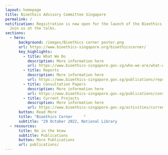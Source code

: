 ```yaml
---
layout: homepage
title: Bioethics Advisory Committee Singapore
permalink: /
notification: Registration is now open for the launch of the Bioethics Corner.
  Join us at the talks.
sections:
  - hero:
      background: /images/Bioethics corner poster.png
      url: https://www.bioethics-singapore.org/bioethicscorner/
      key_highlights:
        - title: What We Do
          description: More information here
          url: https://www.bioethics-singapore.gov.sg/who-we-are/what-we-do/
        - title: Reports
          description: More information here
          url: https://www.bioethics-singapore.gov.sg/publications/reports/
        - title: Consultation Papers
          description: More information here
          url: https://www.bioethics-singapore.gov.sg/publications/consultation-papers/
        - title: Current Projects
          description: More information here
          url: https://www.bioethics-singapore.gov.sg/activities/current-projects/
      button: Read More
      title: "Bioethics Corner     "
      subtitle: "29 October 2022, National Library                                    "
  - resources:
      title: Be in the know
      subtitle: Publications
      button: More Publications
      url: publications/
---
```

